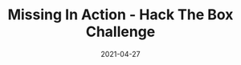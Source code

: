 ---
layout: single
title: '<span class="hackthebox">Missing In Action - Hack The Box Challenge</span>'
excerpt: "Missing In Action is a osint challenge from HackTheBox where we will have to find out information about where it could be the missing person."
date: 2021-04-27
header:
  teaser: /assets/images/htb-writeup-missing-in-action/icon.png
  teaser_home_page: true
  image_description: missing in action hack the box
  icon: /assets/images/hackthebox.webp
categories:
  - hackthebox
  - challenge
tags:
  - osint
toc: true
toc_label: "Content"
toc_sticky: true
show_time: false
layout: encrypted/missing-in-action
permalink: "/htb-writeup-missing-in-action/"
show_time: false
---
